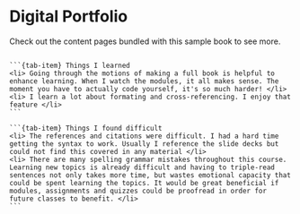# Digital Portfolio

Check out the content pages bundled with this sample book to see more.

```{tableofcontents}
```

````{tab-set}
```{tab-item} Things I learned
<li> Going through the motions of making a full book is helpful to enhance learning. When I watch the modules, it all makes sense. The moment you have to actually code yourself, it's so much harder! </li>
<li> I learn a lot about formating and cross-referencing. I enjoy that feature </li>
```

```{tab-item} Things I found difficult
<li> The references and citations were difficult. I had a hard time getting the syntax to work. Usually I reference the slide decks but could not find this covered in any material </li>
<li> There are many spelling grammar mistakes throughout this course. Learning new topics is already difficult and having to triple-read sentences not only takes more time, but wastes emotional capacity that could be spent learning the topics. It would be great beneficial if modules, assignments and quizzes could be proofread in order for future classes to benefit. </li>
```
````